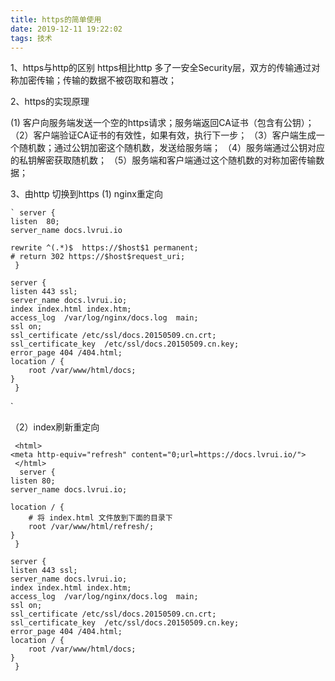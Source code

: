 ```yaml
---
title: https的简单使用
date: 2019-12-11 19:22:02
tags: 技术
---
```


1、https与http的区别
https相比http 多了一安全Security层，双方的传输通过对称加密传输；传输的数据不被窃取和篡改；

2、https的实现原理

 (1) 客户向服务端发送一个空的https请求；服务端返回CA证书（包含有公钥）；
（2）客户端验证CA证书的有效性，如果有效，执行下一步；
（3）客户端生成一个随机数；通过公钥加密这个随机数，发送给服务端；
（4）服务端通过公钥对应的私钥解密获取随机数；
（5）服务端和客户端通过这个随机数的对称加密传输数据；


3、由http 切换到https
  (1) nginx重定向
  
    ` server {  
    listen  80;
    server_name docs.lvrui.io
      
    rewrite ^(.*)$  https://$host$1 permanent; 
    # return 302 https://$host$request_uri;
     }

    server {
    listen 443 ssl;
    server_name docs.lvrui.io;
    index index.html index.htm;
    access_log  /var/log/nginx/docs.log  main;
    ssl on;
    ssl_certificate /etc/ssl/docs.20150509.cn.crt;
    ssl_certificate_key  /etc/ssl/docs.20150509.cn.key;
    error_page 404 /404.html;
    location / {
        root /var/www/html/docs;
    }
     }
`


（2）index刷新重定向


     <html>  
    <meta http-equiv="refresh" content="0;url=https://docs.lvrui.io/">
     </html>  
      server {
    listen 80;
    server_name docs.lvrui.io;
    
    location / {
        # 将 index.html 文件放到下面的目录下
        root /var/www/html/refresh/;
    }
     }

    server {
    listen 443 ssl;
    server_name docs.lvrui.io;
    index index.html index.htm;
    access_log  /var/log/nginx/docs.log  main;
    ssl on;
    ssl_certificate /etc/ssl/docs.20150509.cn.crt;
    ssl_certificate_key  /etc/ssl/docs.20150509.cn.key;
    error_page 404 /404.html;
    location / {
        root /var/www/html/docs;
    }
     }
